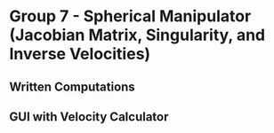 # Group 7 - Spherical Manipulator (Jacobian Matrix, Singularity, and Inverse Velocities)

## Written Computations

## GUI with Velocity Calculator




